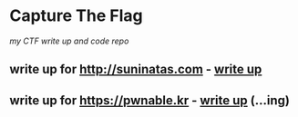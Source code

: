 # Capture The Flag
*my CTF write up and code repo*

## write up for http://suninatas.com - [write up](https://github.com/tjrkddnr/CTF/blob/master/suninatas/WriteUp.md)

## write up for https://pwnable.kr - [write up](https://github.com/tjrkddnr/CTF/blob/master/pwnable/WriteUp.md) (...ing)
